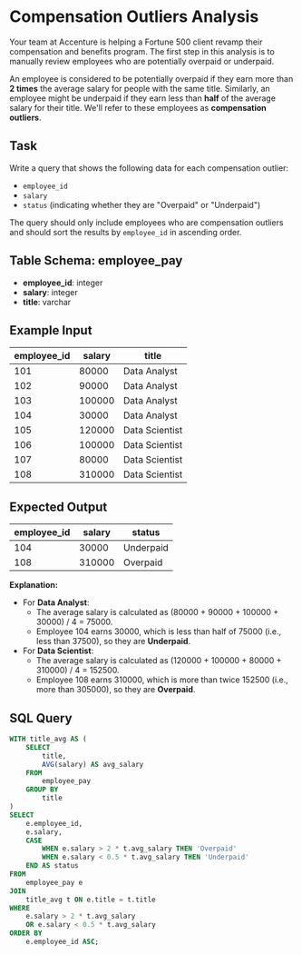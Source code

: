 # Compensation Outliers Analysis

Your team at Accenture is helping a Fortune 500 client revamp their compensation and benefits program. The first step in this analysis is to manually review employees who are potentially overpaid or underpaid.

An employee is considered to be potentially overpaid if they earn more than **2 times** the average salary for people with the same title. Similarly, an employee might be underpaid if they earn less than **half** of the average salary for their title. We'll refer to these employees as **compensation outliers**.

## Task

Write a query that shows the following data for each compensation outlier:
- `employee_id`
- `salary`
- `status` (indicating whether they are "Overpaid" or "Underpaid")

The query should only include employees who are compensation outliers and should sort the results by `employee_id` in ascending order.

## Table Schema: employee_pay

- **employee_id**: integer
- **salary**: integer
- **title**: varchar

## Example Input

| employee_id | salary  | title          |
|-------------|---------|----------------|
| 101         | 80000   | Data Analyst   |
| 102         | 90000   | Data Analyst   |
| 103         | 100000  | Data Analyst   |
| 104         | 30000   | Data Analyst   |
| 105         | 120000  | Data Scientist |
| 106         | 100000  | Data Scientist |
| 107         | 80000   | Data Scientist |
| 108         | 310000  | Data Scientist |

## Expected Output

| employee_id | salary  | status    |
|-------------|---------|-----------|
| 104         | 30000   | Underpaid |
| 108         | 310000  | Overpaid  |

**Explanation:**
- For **Data Analyst**:
  - The average salary is calculated as (80000 + 90000 + 100000 + 30000) / 4 = 75000.
  - Employee 104 earns 30000, which is less than half of 75000 (i.e., less than 37500), so they are **Underpaid**.
- For **Data Scientist**:
  - The average salary is calculated as (120000 + 100000 + 80000 + 310000) / 4 = 152500.
  - Employee 108 earns 310000, which is more than twice 152500 (i.e., more than 305000), so they are **Overpaid**.

## SQL Query

```sql
WITH title_avg AS (
    SELECT 
        title, 
        AVG(salary) AS avg_salary
    FROM 
        employee_pay
    GROUP BY 
        title
)
SELECT 
    e.employee_id,
    e.salary,
    CASE
        WHEN e.salary > 2 * t.avg_salary THEN 'Overpaid'
        WHEN e.salary < 0.5 * t.avg_salary THEN 'Underpaid'
    END AS status
FROM 
    employee_pay e
JOIN 
    title_avg t ON e.title = t.title
WHERE 
    e.salary > 2 * t.avg_salary
    OR e.salary < 0.5 * t.avg_salary
ORDER BY 
    e.employee_id ASC;
